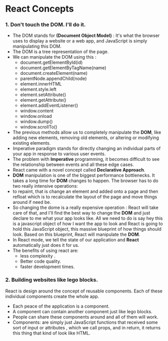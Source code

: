 # React Concepts
### 1. Don't touch the DOM. I'll do it.
* The DOM stands for **(Document Object Model)** : It's what the browser uses to display a website or 
a web app, and JavaScript is simply manipulating this DOM.
* The DOM is a tree representation of the page.
* We can manipulate the DOM using this :
   * document.getElementById(id)
   * document.getElementByTagName(name)
   * document.createElement(name)
   * parentNode.appendChild(node)
   * element.innerHTML
   * element.style.left
   * element.setAttribute()
   * element.getAttribute()
   * element.addEventListener()
   * window.content
   * window.onload
   * window.dump()
   * window.scrollTo()
* The previous methods allow us to completely manipulate the **DOM**, like adding
new elements, removing old elements, or altering or modifying existing elements.
* Imperative paradigm stands for directly changing an individual parts of your app
in response to various user events.
* The problem with **Imperative** programming, it becomes difficult to see the relationship
between events and all these edge cases.
* React came with a novel concept called **Declarative Approach**.
* **DOM** manipulation is one of the biggest performance bottlenecks. It takes a long
time for **DOM** changes to happen. The browser has to do two really intensive operations:
* to repaint, that is change an element and added onto a page and then 
refloat which is to recalculate the layout of the page and move things around if need be.
* So changing the dome is a really expensive operation : React will take care of that,
and I'll find the best way to change the **DOM** and just declare to me what your app
looks like.
All we need to do is say hey this is a javascript object of how I want the app to look
and React is going to hold this JavaScript object, this massive blueprint of how 
things should look. Based on this blueprint, React will manipulate the **DOM**.
* In React mode, we tell the state of our application and **React** automatically just
does it for us.
* The benefits of using react are:
   * less complexity .
   * Better code quality.
   * faster development times.
### 2. Building websites like lego blocks.
React is design around the concept of reusable components. Each of these individual 
components create the whole app.
* Each peace of the application is a component.
* A component can contain another component just like lego blocks.
* People can share these components around and all of them will work.
* Components: are simply just JavaScript functions that received some sort of input
or attributes , which we call props, and in return, it returns this thing that kind of
look like HTML.



   
